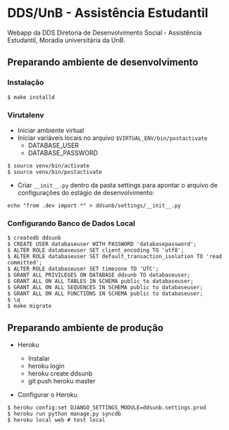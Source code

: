 # DDS/UnB - Assistência Estudantil

Webapp da DDS Diretoria de Desenvolvimento Social - Assistência Estudantil, Moradia universitária da UnB.

## Preparando ambiente de desenvolvimento

### Instalação

```
$ make installd
```

### Virutalenv

- Iniciar ambiente virtual
- Iniciar variáveis locais no arquivo ``$VIRTUAL_ENV/bin/postactivate``
    - DATABASE_USER
    - DATABASE_PASSWORD

```
$ source venv/bin/activate
$ source venv/bin/postactivate
```

- Criar ``__init__.py`` dentro da pasta settings para apontar o arquivo de configurações do estágio de desenvolvimento:

```
echo "from .dev import *" > ddsunb/settings/__init__.py
```

### Configurando Banco de Dados Local

```
$ createdb ddsunb
$ CREATE USER databaseuser WITH PASSWORD 'databasepassword';
$ ALTER ROLE databaseuser SET client_encoding TO 'utf8';
$ ALTER ROLE databaseuser SET default_transaction_isolation TO 'read committed';
$ ALTER ROLE databaseuser SET timezone TO 'UTC';
$ GRANT ALL PRIVILEGES ON DATABASE ddsunb TO databaseuser;
$ GRANT ALL ON ALL TABLES IN SCHEMA public to databaseuser;
$ GRANT ALL ON ALL SEQUENCES IN SCHEMA public to databaseuser;
$ GRANT ALL ON ALL FUNCTIONS IN SCHEMA public to databaseuser;
$ \q
$ make migrate
```

## Preparando ambiente de produção

- Heroku
    - Instalar
    - heroku login
    - heroku create ddsunb
    - git push heroku master

- Configurar o Heroku

```
$ heroku config:set DJANGO_SETTINGS_MODULE=ddsunb.settings.prod
$ heroku run python manage.py syncdb
$ heroku local web # test local
```
